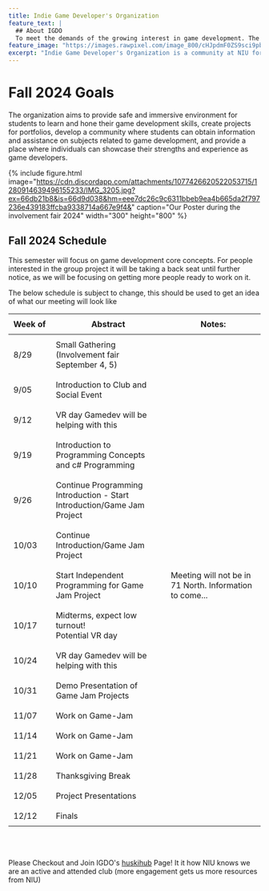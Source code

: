 ```yaml
---
title: Indie Game Developer's Organization
feature_text: |
  ## About IGDO
  To meet the demands of the growing interest in game development. The organization aims to provide a safe and immersive environment for students to learn and hone their game development skills, create projects for portfolios, develop a community where students can obtain information and assistance on subjects related to game development, and provide a place where individuals can showcase their strengths and experience as game developers. 
feature_image: "https://images.rawpixel.com/image_800/cHJpdmF0ZS9sci9pbWFnZXMvd2Vic2l0ZS8yMDIyLTA2L2pvYjEwMjEtYmctMDYuanBn.jpg"
excerpt: "Indie Game Developer's Organization is a community at NIU for people in Computer Science, Visual arts, and Sound design who want to learn and or talk about making videogames!"
---
```

# Fall 2024 Goals

The organization aims to provide safe and immersive environment for students to learn and hone their game development skills, create projects for portfolios, develop a community where students can obtain information and assistance on subjects related to game development, and provide a place where individuals can showcase their strengths and experience as game developers.

{% include figure.html image="https://cdn.discordapp.com/attachments/1077426620522053715/1280914639496155233/IMG_3205.jpg?ex=66db21b8&is=66d9d038&hm=eee7dc26c9c6311bbeb9ea4b665da2f797236e439183ffcba9338714a667e9f4&" caption="Our Poster during the involvement fair 2024" width="300" height="800" %}

## Fall 2024 Schedule
This semester will focus on game development core concepts. For people interested in the group project it will be taking a back seat until further notice, as we will be focusing on getting more people ready to work on it.  
  
The below schedule is subject to change, this should be used to get an idea of what our meeting will look like

<table>
    <thead>
      <tr>
        <th>Week of</th>
        <th>Abstract</th>
        <th>Notes:</th>
      </tr>
    </thead>
    <tbody>
      <tr>
        <td>8/29</td>
        <td>Small Gathering<br/>(Involvement fair September 4, 5)</td>
        <td></td>
      </tr>
      <tr>
        <td>9/05</td>
        <td>Introduction to Club and Social Event</td>
        <td></td>
      </tr>
      <tr>
        <td>9/12</td>
        <td>VR day Gamedev will be helping with this</td>
        <td></td>
      </tr>
      <tr>
        <td>9/19</td>
        <td>Introduction to Programming Concepts and c# Programming</td>
        <td></td>
      </tr>
      <tr>
        <td>9/26</td>
        <td>Continue Programming Introduction - Start Introduction/Game Jam Project</td>
        <td></td>
      </tr>
      <tr>
        <td>10/03</td>
        <td>Continue Introduction/Game Jam Project</td>
        <td></td>
      </tr>
      <tr>
        <td>10/10</td>
        <td>Start Independent Programming for Game Jam Project</td>
        <td>Meeting will not be in 71 North. Information to come...</td>
      </tr>
      <tr>
        <td>10/17</td>
        <td>Midterms, expect low turnout!<br/>Potential VR day</td>
        <td></td>
      </tr>
      <tr>
        <td>10/24</td>
        <td>VR day Gamedev will be helping with this</td>
        <td></td>
      </tr>
      <tr>
        <td>10/31</td>
        <td>Demo Presentation of Game Jam Projects</td>
        <td></td>
      </tr>
      <tr>
        <td>11/07</td>
        <td>Work on Game-Jam</td>
        <td></td>
      </tr>
      <tr>
        <td>11/14</td>
        <td>Work on Game-Jam</td>
        <td></td>
      </tr>
      <tr>
        <td>11/21</td>
        <td>Work on Game-Jam</td>
        <td></td>
      </tr>
      <tr>
        <td>11/28</td>
        <td>Thanksgiving Break</td>
        <td></td>
      </tr>
      <tr>
        <td>12/05</td>
        <td>Project Presentations</td>
        <td></td>
      </tr>
      <tr>
        <td>12/12</td>
        <td>Finals</td>
        <td></td>
      </tr>
    </tbody>
</table>
<br/>
<br/>

Please Checkout and Join IGDO's [huskihub](https://huskiehub.niu.edu/feeds?type=club&type_id=35731&tab=home) Page! It it how NIU knows we are an active and attended club (more engagement gets us more resources from NIU)

<style>
  table{
    border: 2px;
  }
  th, td {
    white-space: nowrap;
    padding: 10px; /* Adjust the padding value as needed */
  }

  td {
    max-width: 400px; /* Adjust the max-width value as needed */
    word-wrap: break-word;
    white-space: normal;
  }
</style>
